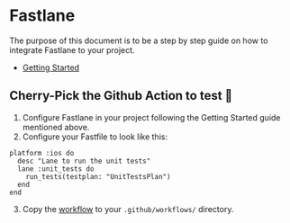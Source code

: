 # Fastlane

The purpose of this document is to be a step by step guide on how to integrate Fastlane to your project.

* [Getting Started](https://docs.fastlane.tools/getting-started/ios/setup/)

## Cherry-Pick the Github Action to test 🍒
1. Configure Fastlane in your project following the Getting Started guide mentioned above.
2. Configure your Fastfile to look like this:
```
platform :ios do
  desc "Lane to run the unit tests"
  lane :unit_tests do
    run_tests(testplan: "UnitTestsPlan")
  end
end
```
3. Copy the [workflow](../.github/workflows/fastlane_test.yml) to your `.github/workflows/` directory.

